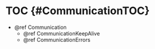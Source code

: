 TOC {#CommunicationTOC}
=======================

- @ref Communication
  - @ref CommunicationKeepAlive
  - @ref CommunicationErrors

